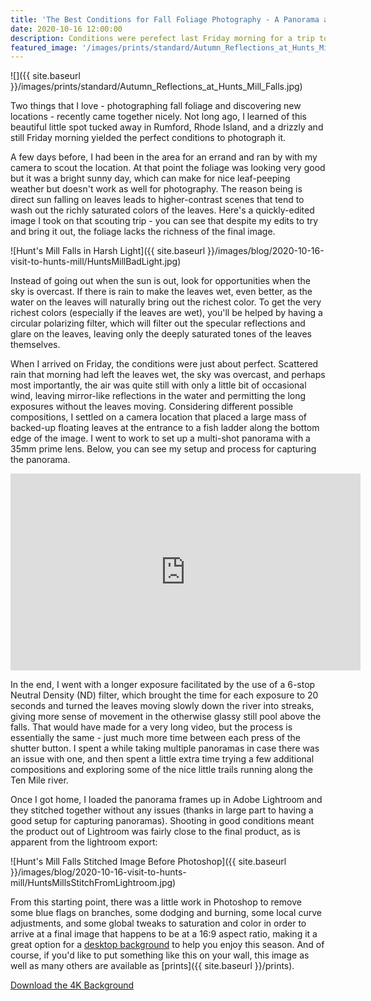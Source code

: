 ```yaml
---
title: 'The Best Conditions for Fall Foliage Photography - A Panorama at Hunts Mill Falls'
date: 2020-10-16 12:00:00
description: Conditions were perefect last Friday morning for a trip to snap a few images of the foliage.
featured_image: '/images/prints/standard/Autumn_Reflections_at_Hunts_Mill_Falls.jpg'
---
```


![]({{ site.baseurl }}/images/prints/standard/Autumn_Reflections_at_Hunts_Mill_Falls.jpg)

Two things that  I love - photographing fall foliage and discovering new locations - recently came together nicely.  Not long ago, I learned of this beautiful little spot tucked away in Rumford, Rhode Island, and a drizzly and still Friday morning yielded the perfect conditions to photograph it.

A few days before, I had been in the area for an errand and ran by with my camera to scout the location.  At that point the foliage was looking very good but it was a bright sunny day, which can make for nice leaf-peeping weather but doesn't work as well for photography.  The reason being is direct sun falling on leaves leads to higher-contrast scenes that tend to wash out the richly saturated colors of the leaves.  Here's a quickly-edited image I took on that scouting trip - you can see that despite my edits to try and bring it out, the foliage lacks the richness of the final image.    

![Hunt's Mill Falls in Harsh Light]({{ site.baseurl }}/images/blog/2020-10-16-visit-to-hunts-mill/HuntsMillBadLight.jpg)

Instead of going out when the sun is out, look for opportunities when the sky is overcast.  If there is rain to make the leaves wet, even better, as the water on the leaves will naturally bring out the richest color.  To get the very richest colors (especially if the leaves are wet), you'll be helped by having a circular polarizing filter, which will filter out the specular reflections and glare on the leaves, leaving only the deeply saturated tones of the leaves themselves.

When I arrived on Friday, the conditions were just about perfect.  Scattered rain that morning had left the leaves wet, the sky was overcast, and perhaps most importantly, the air was quite still with only a little bit of occasional wind, leaving mirror-like reflections in the water and permitting the long exposures without the leaves moving.  Considering different possible compositions, I settled on a camera location that placed a large mass of backed-up floating leaves at the entrance to a fish ladder along the bottom edge of the image.  I went to work to set up a multi-shot panorama with a 35mm prime lens.  Below, you can see my setup and process for capturing the panorama.

<iframe width="560" height="315" src="https://www.youtube.com/embed/7WhrF6WvltQ" frameborder="0" allow="accelerometer; autoplay; clipboard-write; encrypted-media; gyroscope; picture-in-picture" allowfullscreen></iframe>

In the end, I went with a longer exposure facilitated by the use of a 6-stop Neutral Density (ND) filter, which brought the time for each exposure to 20 seconds and turned the leaves moving slowly down the river into streaks, giving more sense of movement in the otherwise glassy still pool above the falls.  That would have made for a very long video, but the process is essentially the same - just much more time between each press of the shutter button.  I spent a while taking multiple panoramas in case there was an issue with one, and then spent a little extra time trying a few additional compositions and exploring some of the nice little trails running along the Ten Mile river.

Once I got home, I loaded the panorama frames up in Adobe Lightroom and they stitched together without any issues (thanks in large part to having a good setup for capturing panoramas).  Shooting in good conditions meant the product out of Lightroom was fairly close to the final product, as is apparent from the lightroom export:

![Hunt's Mill Falls Stitched Image Before Photoshop]({{ site.baseurl }}/images/blog/2020-10-16-visit-to-hunts-mill/HuntsMillsStitchFromLightroom.jpg)

From this starting point, there was a little work in Photoshop to remove some blue flags on branches, some dodging and burning, some local curve adjustments, and some global tweaks to saturation and color in order to arrive at a final image that happens to be at a 16:9 aspect ratio, making it a great option for a <a href="{{ site.baseurl }}/images/blog/2020-10-16-visit-to-hunts-mill/HuntsMillFalls_4kBackground.jpg" target="_blank">desktop background</a> to help you enjoy this season.  And of course, if you'd like to put something like this on your wall, this image as well as many others are available as [prints]({{ site.baseurl }}/prints).

<a href="{{ site.baseurl }}/images/blog/2020-10-16-visit-to-hunts-mill/HuntsMillFalls_4kBackground.jpg" class="button button--large" target="_blank">Download the 4K Background</a>